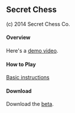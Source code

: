 Secret Chess
------------
(c) 2014 Secret Chess Co.

#### Overview
Here's a [demo video](http://www.youtube.com/watch?v=nqNIBt03uVk).

#### How to Play
[Basic instructions](https://dl.dropboxusercontent.com/u/1971118/SurpriseChess/Embedded%20help/index.html)

#### Download
Download the [beta](https://dl.dropboxusercontent.com/u/1971118/SurpriseChess/Secret%20Chess%20Beta.html).

